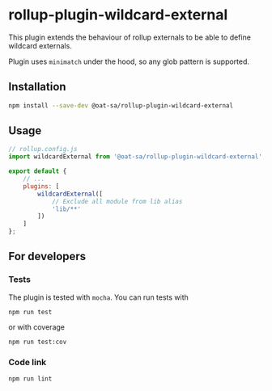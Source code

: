 # rollup-plugin-wildcard-external

This plugin extends the behaviour of rollup externals to be able to define wildcard externals.

Plugin uses `minimatch` under the hood, so any glob pattern is supported.

## Installation

```bash
npm install --save-dev @oat-sa/rollup-plugin-wildcard-external
```

## Usage

```js
// rollup.config.js
import wildcardExternal from '@oat-sa/rollup-plugin-wildcard-external';

export default {
    // ...
    plugins: [
        wildcardExternal([
            // Exclude all module from lib alias
            'lib/**'
        ])
    ]
};
```

## For developers

### Tests

The plugin is tested with `mocha`. You can run tests with

`npm run test`

or with coverage

`npm run test:cov`

### Code link

`npm run lint`
